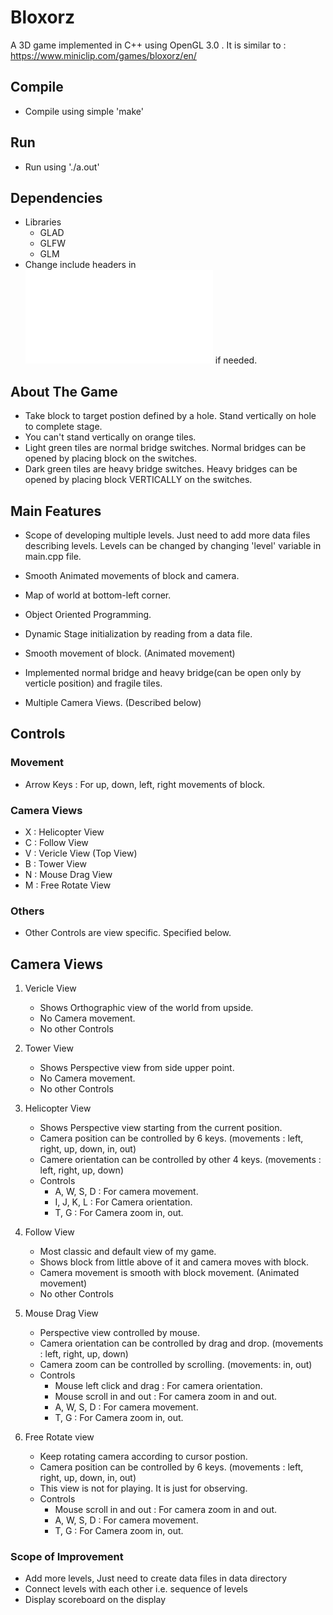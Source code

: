 # Bloxorz
A 3D game implemented in C++ using OpenGL 3.0 . It is similar to : https://www.miniclip.com/games/bloxorz/en/

## Compile
- Compile using simple 'make'

## Run
- Run using './a.out'

## Dependencies
- Libraries
	- GLAD
	- GLFW
	- GLM
- Change include headers in ![headers.h](/code/headers.h) if needed.

## About The Game
- Take block to target postion defined by a hole. Stand vertically on hole to complete stage.
- You can't stand vertically on orange tiles.
- Light green tiles are normal bridge switches. Normal bridges can be opened by placing block on the switches.
- Dark green tiles are heavy bridge switches. Heavy bridges can be opened by placing block VERTICALLY on the switches.

## Main Features
- Scope of developing multiple levels. Just need to add more data files describing levels. Levels can be changed by changing 'level' variable in main.cpp file.
- Smooth Animated movements of block and camera.
- Map of world at bottom-left corner.

- Object Oriented Programming.
- Dynamic Stage initialization by reading from a data file.
- Smooth movement of block. (Animated movement)
- Implemented normal bridge and heavy bridge(can be open only by verticle position) and fragile tiles.
- Multiple Camera Views. (Described below)


## Controls

### Movement
- Arrow Keys : For up, down, left, right movements of block.

### Camera Views
- X : Helicopter View
- C : Follow View
- V : Vericle View (Top View)
- B : Tower View
- N : Mouse Drag View
- M : Free Rotate View

### Others
- Other Controls are view specific. Specified below.



## Camera Views


1. Vericle View
    - Shows Orthographic view of the world from upside.
    - No Camera movement.
    - No other Controls


2. Tower View
    - Shows Perspective view from side upper point.
    - No Camera movement.
    - No other Controls

3. Helicopter View
    - Shows Perspective view starting from the current position.
    - Camera position can be controlled by 6 keys. (movements : left, right, up, down, in, out)
    - Camere orientation can be controlled by other 4 keys. (movements : left, right, up, down)
    - Controls
        - A, W, S, D : For camera movement.
        - I, J, K, L : For Camera orientation.
        - T, G       : For Camera zoom in, out.

4. Follow View
    - Most classic and default view of my game.
    - Shows block from little above of it and camera moves with block.
    - Camera movement is smooth with block movement. (Animated movement)
    - No other Controls


5. Mouse Drag View
    - Perspective view controlled by mouse.
    - Camera orientation can be controlled by drag and drop. (movements : left, right, up, down)
    - Camera zoom can be controlled by scrolling. (movements: in, out)
    - Controls
        - Mouse left click and drag : For camera orientation.
        - Mouse scroll in and out : For camera zoom in and out.
        - A, W, S, D : For camera movement.
        - T, G       : For Camera zoom in, out.

6. Free Rotate view
    - Keep rotating camera according to cursor postion.
    - Camera position can be controlled by 6 keys. (movements : left, right, up, down, in, out)
    - This view is not for playing. It is just for observing.
    - Controls
        - Mouse scroll in and out : For camera zoom in and out.
        - A, W, S, D : For camera movement.
        - T, G       : For Camera zoom in, out.


### Scope of Improvement
- Add more levels, Just need to create data files in data directory
- Connect levels with each other i.e. sequence of levels
- Display scoreboard on the display

